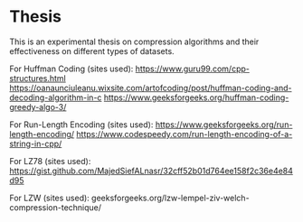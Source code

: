 # Thesis


This is an experimental thesis on compression algorithms and their effectiveness on different types of datasets.



For Huffman Coding (sites used):
https://www.guru99.com/cpp-structures.html
https://oanaunciuleanu.wixsite.com/artofcoding/post/huffman-coding-and-decoding-algorithm-in-c
https://www.geeksforgeeks.org/huffman-coding-greedy-algo-3/


For Run-Length Encoding (sites used):
https://www.geeksforgeeks.org/run-length-encoding/
https://www.codespeedy.com/run-length-encoding-of-a-string-in-cpp/


For LZ78 (sites used):
https://gist.github.com/MajedSiefALnasr/32cff52b01d764ee158f2c36e4e84d95


For LZW (sites used):
geeksforgeeks.org/lzw-lempel-ziv-welch-compression-technique/


